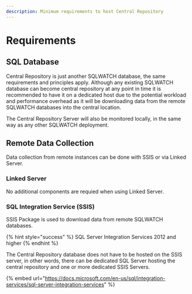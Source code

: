 ```yaml
---
description: Minimum requirements to host Central Repository
---
```


# Requirements

## SQL Database

Central Repository is just another SQLWATCH database, the same requirements and principles apply. Although any existing SQLWATCH database can become central repository at any point in time it is recommended to have it on a dedicated host due to the potential workload and performance overhead as it will be downloading data from the remote SQLWATCH  databases into the central location.

The Central Repository Server will also be monitored locally, in the same way as any other SQLWATCH deployment.

## Remote Data Collection

Data collection from remote instances can be done with SSIS or via Linked Server.

### Linked Server

No additional components are requied when using Linked Server. 

### SQL Integration Service \(SSIS\)

SSIS Package is used to download data from remote SQLWATCH databases.

{% hint style="success" %}
SQL Server Integration Services 2012 and higher
{% endhint %}

The Central Repository database does not have to be hosted on the SSIS server, in other words, there can be dedicated SQL Server hosting the central repository and one or more dedicated SSIS Servers.

{% embed url="https://docs.microsoft.com/en-us/sql/integration-services/sql-server-integration-services" %}

